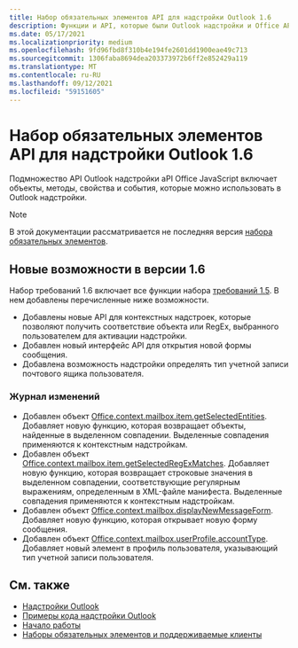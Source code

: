 ```yaml
---
title: Набор обязательных элементов API для надстройки Outlook 1.6
description: Функции и API, которые были Outlook надстройки и Office API JavaScript в рамках API почтовых ящиков 1.6.
ms.date: 05/17/2021
ms.localizationpriority: medium
ms.openlocfilehash: 9fd96fbd8f310b4e194fe2601dd1900eae49c713
ms.sourcegitcommit: 1306faba8694dea203373972b6ff2e852429a119
ms.translationtype: MT
ms.contentlocale: ru-RU
ms.lasthandoff: 09/12/2021
ms.locfileid: "59151605"
---
```

# <a name="outlook-add-in-api-requirement-set-16"></a>Набор обязательных элементов API для надстройки Outlook 1.6

Подмножество API Outlook надстройки aPI Office JavaScript включает объекты, методы, свойства и события, которые можно использовать в Outlook надстройки.

> [!NOTE]
> В этой документации рассматривается не последняя версия [набора обязательных элементов](../../requirement-sets/outlook-api-requirement-sets.md).

## <a name="whats-new-in-16"></a>Новые возможности в версии 1.6

Набор требований 1.6 включает все функции набора [требований 1.5](../requirement-set-1.5/outlook-requirement-set-1.5.md). В нем добавлены перечисленные ниже возможности.

- Добавлены новые API для контекстных надстроек, которые позволяют получить соответствие объекта или RegEx, выбранного пользователем для активации надстройки.
- Добавлен новый интерфейс API для открытия новой формы сообщения.
- Добавлена возможность надстройки определять тип учетной записи почтового ящика пользователя.

### <a name="change-log"></a>Журнал изменений

- Добавлен объект [Office.context.mailbox.item.getSelectedEntities](office.context.mailbox.item.md#methods). Добавляет новую функцию, которая возвращает объекты, найденные в выделенном совпадении. Выделенные совпадения применяются к контекстным надстройкам.
- Добавлен объект [Office.context.mailbox.item.getSelectedRegExMatches](office.context.mailbox.item.md#methods). Добавляет новую функцию, которая возвращает строковые значения в выделенном совпадении, соответствующие регулярным выражениям, определенным в XML-файле манифеста. Выделенные совпадения применяются к контекстным надстройкам.
- Добавлен объект [Office.context.mailbox.displayNewMessageForm](office.context.mailbox.md#methods). Добавляет новую функцию, которая открывает новую форму сообщения.
- Добавлен объект [Office.context.mailbox.userProfile.accountType](/javascript/api/outlook/office.userprofile?view=outlook-js-1.6&preserve-view=true#accountType). Добавляет новый элемент в профиль пользователя, указывающий тип учетной записи пользователя.

## <a name="see-also"></a>См. также

- [Надстройки Outlook](../../../outlook/outlook-add-ins-overview.md)
- [Примеры кода надстройки Outlook](https://developer.microsoft.com/outlook/gallery/?filterBy=Outlook,Samples,Add-ins)
- [Начало работы](../../../quickstarts/outlook-quickstart.md)
- [Наборы обязательных элементов и поддерживаемые клиенты](../../requirement-sets/outlook-api-requirement-sets.md)
